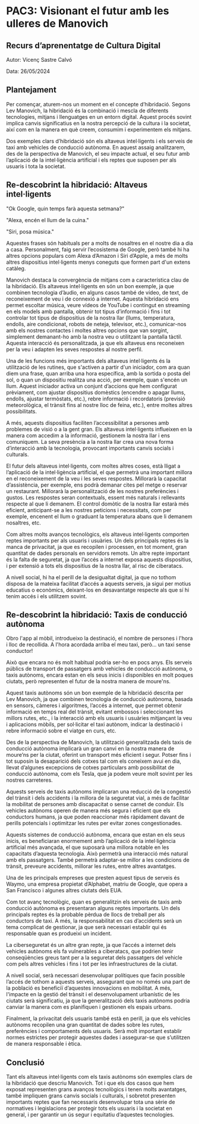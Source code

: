 # PAC3: Visionant el futur amb les ulleres de Manovich

## Recurs d’aprenentatge de Cultura Digital

Autor: Vicenç Sastre Calvó

Data: 26/05/2024


## Plantejament

Per començar, aturem-nos un moment en el concepte d’hibridació. Segons Lev Manovich, la hibridació és la combinació i mescla de diferents tecnologies, mitjans i llenguatges en un entorn digital. Aquest procés sovint implica canvis significatius en la nostra percepció de la cultura i la societat, així com en la manera en què creem, consumim i experimentem els mitjans.

Dos exemples clars d’hibridació són els altaveus intel·ligents i els serveis de taxi amb vehicles de conducció autònoma. En aquest assaig analitzarem, des de la perspectiva de Manovich, el seu impacte actual, el seu futur amb l’aplicació de la intel·ligència artificial i els reptes que suposen per als usuaris i tota la societat.

## Re-descobrint la hibridació: Altaveus intel·ligents

"Ok Google, quin temps farà aquesta setmana?"

"Alexa, encén el llum de la cuina."

"Siri, posa música."

Aquestes frases són habituals per a molts de nosaltres en el nostre dia a dia a casa. Personalment, faig servir l’ecosistema de Google, però també hi ha altres opcions populars com Alexa d’Amazon i Siri d’Apple, a més de molts altres dispositius intel·ligents menys coneguts que formen part d'un extens catàleg.

Manovich destaca la convergència de mitjans com a característica clau de la hibridació. Els altaveus intel·ligents en són un bon exemple, ja que combinen tecnologia d’àudio, en alguns casos també de vídeo, de text, de reconeixement de veu i de connexió a internet. Aquesta hibridació ens permet escoltar música, veure vídeos de YouTube i contingut en streaming en els models amb pantalla, obtenir tot tipus d’informació i fins i tot controlar tot tipus de dispositius de la nostra llar (llums, temperatura, endolls, aire condicionat, robots de neteja, televisor, etc.), comunicar-nos amb els nostres contactes i moltes altres opcions que van sorgint, simplement demanant-ho amb la nostra veu o utilitzant la pantalla tàctil. Aquesta interacció és personalitzada, ja que els altaveus ens reconeixen per la veu i adapten les seves respostes al nostre perfil.

Una de les funcions més importants dels altaveus intel·ligents és la utilització de les rutines, que s'activen a partir d'un iniciador, com ara quan diem una frase, quan arriba una hora específica, amb la sortida o posta del sol, o quan un dispositiu realitza una acció, per exemple, quan s'encén un llum. Aquest iniciador activa un conjunt d’accions que hem configurat prèviament, com ajustar dispositius domèstics (encendre o apagar llums, endolls, ajustar termòstats, etc.), rebre informació i recordatoris (previsió meteorològica, el trànsit fins al nostre lloc de feina, etc.), entre moltes altres possibilitats.

A més, aquests dispositius faciliten l’accessibilitat a persones amb problemes de visió o a la gent gran. Els altaveus intel·ligents influeixen en la manera com accedim a la informació, gestionem la nostra llar i ens comuniquem. La seva presència a la nostra llar crea una nova forma d’interacció amb la tecnologia, provocant importants canvis socials i culturals.

El futur dels altaveus intel·ligents, com moltes altres coses, està lligat a l’aplicació de la intel·ligència artificial, el que permetrà una important millora en el reconeixement de la veu i les seves respostes. Millorarà la capacitat d’assistència, per exemple, ens podrà demanar cites pel metge o reservar un restaurant. Millorarà la personalització de les nostres preferències i gustos. Les respostes seran contextuals, essent més naturals i rellevants respecte al que li demanem. El control domòtic de la nostra llar estarà més eficient, anticipant-se a les nostres peticions i necessitats, com per exemple, encenent el llum o graduant la temperatura abans que li demanem nosaltres, etc.

Com altres molts avanços tecnològics, els altaveus intel·ligents comporten reptes importants per als usuaris i usuàries. Un dels principals reptes és la manca de privacitat, ja que es recopilen i processen, en tot moment, gran quantitat de dades personals en servidors remots. Un altre repte important és la falta de seguretat, ja que l’accés a internet exposa aquests dispositius, i per extensió a tots els dispositius de la nostra llar, al risc de ciberatacs.

A nivell social, hi ha el perill de la desigualtat digital, ja que no tothom disposa de la mateixa facilitat d’accés a aquests serveis, ja sigui per motius educatius o econòmics, deixant-los en desavantatge respecte als que sí hi tenim accés i els utilitzem sovint.

## Re-descobrint la hibridació: Taxis de conducció autònoma

Obro l'app al mòbil, introdueixo la destinació, el nombre de persones i l'hora i lloc de recollida. A l'hora acordada arriba el meu taxi, però... un taxi sense conductor!

Això que encara no és molt habitual podria ser-ho en pocs anys. Els serveis públics de transport de passatgers amb vehicles de conducció autònoma, o taxis autònoms, encara estan en els seus inicis i disponibles en molt poques ciutats, però representen el futur de la nostra manera de moure'ns.

Aquest taxis autònoms són un bon exemple de la hibridació descrita per Lev Manovich, ja que combinen tecnologia de conducció autònoma, basada en sensors, càmeres i algoritmes, l’accés a internet, que permet obtenir informació en temps real del trànsit, evitant embossos i seleccionant les millors rutes, etc., i la interacció amb els usuaris i usuàries mitjançant la veu i aplicacions mòbils, per sol·licitar el taxi autònom, indicar la destinació i rebre informació sobre el viatge en curs, etc.

Des de la perspectiva de Manovich, la utilització generalitzada dels taxis de conducció autònoma implicarà un gran canvi en la nostra manera de moure’ns per la ciutat, oferint un transport més eficient i segur. Potser fins i tot suposin la desaparició dels cotxes tal com els coneixem avui en dia, llevat d’algunes excepcions de cotxes particulars amb possibilitat de conducció autònoma, com els Tesla, que ja podem veure molt sovint per les nostres carreteres.

Aquests serveis de taxis autònoms implicaran una reducció de la congestió del trànsit i dels accidents i la millora de la seguretat vial, a més de facilitar la mobilitat de persones amb discapacitat o sense carnet de conduir. Els vehicles autònoms operen de manera més segura i eficient que els conductors humans, ja que poden reaccionar més ràpidament davant de perills potencials i optimitzar les rutes per evitar zones congestionades.

Aquests sistemes de conducció autònoma, encara que estan en els seus inicis, es beneficiaran enormement amb l’aplicació de la intel·ligència artificial més avançada, el que suposarà una millora notable en les capacitats d’aquesta tecnologia. Això permetrà una interacció més natural amb els passatgers. També permetrà adaptar-se millor a les condicions de trànsit, preveure accidents, millorar les rutes, entre altres avantatges.

Una de les principals empreses que presten aquest tipus de serveis és Waymo, una empresa propietat d’Alphabet, matriu de Google, que opera a San Francisco i algunes altres ciutats dels EUA.

Com tot avanç tecnològic, quan es generalitzin els serveis de taxis amb conducció autònoma es presentaran alguns reptes importants. Un dels principals reptes és la probable pèrdua de llocs de treball per als conductors de taxi. A més, la responsabilitat en cas d’accidents serà un tema complicat de gestionar, ja que serà necessari establir qui és responsable quan es produeixi un incident.

La ciberseguretat és un altre gran repte, ja que l’accés a internet dels vehicles autònoms els fa vulnerables a ciberatacs, que podrien tenir conseqüències greus tant per a la seguretat dels passatgers del vehicle com pels altres vehicles i fins i tot per les infraestructures de la ciutat.

A nivell social, serà necessari desenvolupar polítiques que facin possible l’accés de tothom a aquests serveis, assegurant que no només una part de la població es beneficiï d’aquestes innovacions en mobilitat. A més, l'impacte en la gestió del trànsit i el desenvolupament urbanístic de les ciutats serà significatiu, ja que la generalització dels taxis autònoms podria canviar la manera com es planifiquen i gestionen els espais urbans.

Finalment, la privacitat dels usuaris també està en perill, ja que els vehicles autònoms recopilen una gran quantitat de dades sobre les rutes, preferències i comportaments dels usuaris. Serà molt important establir normes estrictes per protegir aquestes dades i assegurar-se que s’utilitzen de manera responsable i ètica.

## Conclusió

Tant els altaveus intel·ligents com els taxis autònoms són exemples clars de la hibridació que descriu Manovich. Tot i que els dos casos que hem exposat representen grans avanços tecnològics i tenen molts avantatges, també impliquen grans canvis socials i culturals, i sobretot presenten importants reptes que fan necessaris desenvolupar tota una sèrie de normatives i legislacions per protegir tots els usuaris i la societat en general, i per garantir un ús segur i equitatiu d’aquestes tecnologies.



